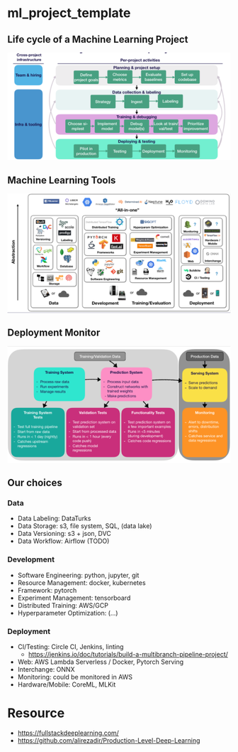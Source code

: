 # ml_project_template

## Life cycle of a Machine Learning Project

![](./readme/ml_life_cycle.png)

## Machine Learning Tools

![](./readme/ml_tools.png)

## Deployment Monitor

![](./readme/ml_deployment_monitor.png)

## Our choices
### Data
- Data Labeling: DataTurks
- Data Storage: s3, file system, SQL, (data lake)
- Data Versioning: s3 + json, DVC
- Data Workflow: Airflow (TODO)

### Development
- Software Engineering: python, jupyter, git
- Resource Management: docker, kubernetes
- Framework: pytorch
- Experiment Management: tensorboard
- Distributed Training: AWS/GCP
- Hyperparameter Optimization: (...)

### Deployment
- CI/Testing: Circle CI, Jenkins, linting
  - https://jenkins.io/doc/tutorials/build-a-multibranch-pipeline-project/
- Web: AWS Lambda Serverless / Docker, Pytorch Serving
- Interchange: ONNX
- Monitoring: could be monitored in AWS
- Hardware/Mobile: CoreML, MLKit


# Resource
- https://fullstackdeeplearning.com/
- https://github.com/alirezadir/Production-Level-Deep-Learning
